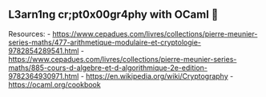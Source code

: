## L3arn1ng cr;pt0x00gr4phy with OCaml 🐫

Resources:
    - https://www.cepadues.com/livres/collections/pierre-meunier-series-maths/477-arithmetique-modulaire-et-cryptologie-9782854289541.html
    - https://www.cepadues.com/livres/collections/pierre-meunier-series-maths/885-cours-d-algebre-et-d-algorithmique-2e-edition-9782364930971.html
    - https://en.wikipedia.org/wiki/Cryptography
    - https://ocaml.org/cookbook
